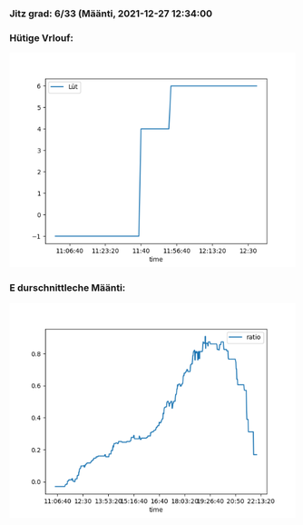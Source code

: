 ### Jitz grad: 6/33 (Määnti, 2021-12-27 12:34:00

### Hütige Vrlouf:
![Graph](Today.png)

### E durschnittleche Määnti:
![Graph](Määnti.png)